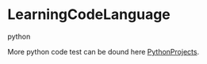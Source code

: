 # LearningCodeLanguage
python

More python code test can be dound here [PythonProjects](https://github.com/wanggao1990/PythonProjects).
